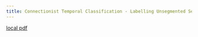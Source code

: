 ```yaml
---
title: Connectionist Temporal Classification - Labelling Unsegmented Sequence Data with Recurrent Neural Networks
---
```


[local pdf](../../../pdfs/Connectionist%20Temporal%20Classification%20-%20Labelling%20Unsegmented%20Sequence%20Data%20with%20Recurrent%20Neural%20Networks.pdf)